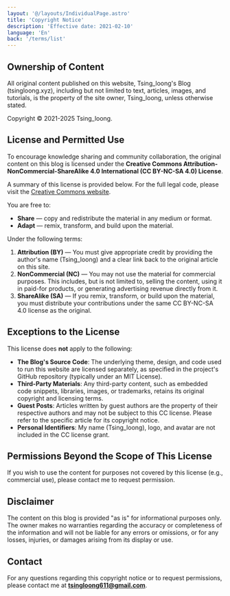 ```yaml
---
layout: '@/layouts/IndividualPage.astro'
title: 'Copyright Notice'
description: 'Effective date: 2021-02-10'
language: 'En'
back: '/terms/list'
---
```


## Ownership of Content

All original content published on this website, Tsing_loong's Blog (tsingloong.xyz), including but not limited to text, articles, images, and tutorials, is the property of the site owner, Tsing_loong, unless otherwise stated.

Copyright © 2021-2025 Tsing_loong.

## License and Permitted Use

To encourage knowledge sharing and community collaboration, the original content on this blog is licensed under the **Creative Commons Attribution-NonCommercial-ShareAlike 4.0 International (CC BY-NC-SA 4.0) License**.

A summary of this license is provided below. For the full legal code, please visit the [Creative Commons website](https://creativecommons.org/licenses/by-nc-sa/4.0/).

You are free to:

-   **Share** — copy and redistribute the material in any medium or format.
-   **Adapt** — remix, transform, and build upon the material.

Under the following terms:

1.  **Attribution (BY)** — You must give appropriate credit by providing the author's name (Tsing_loong) and a clear link back to the original article on this site.
2.  **NonCommercial (NC)** — You may not use the material for commercial purposes. This includes, but is not limited to, selling the content, using it in paid-for products, or generating advertising revenue directly from it.
3.  **ShareAlike (SA)** — If you remix, transform, or build upon the material, you must distribute your contributions under the same CC BY-NC-SA 4.0 license as the original.

## Exceptions to the License

This license does **not** apply to the following:

-   **The Blog's Source Code**: The underlying theme, design, and code used to run this website are licensed separately, as specified in the project's GitHub repository (typically under an MIT License).
-   **Third-Party Materials**: Any third-party content, such as embedded code snippets, libraries, images, or trademarks, retains its original copyright and licensing terms.
-   **Guest Posts**: Articles written by guest authors are the property of their respective authors and may not be subject to this CC license. Please refer to the specific article for its copyright notice.
-   **Personal Identifiers**: My name (Tsing_loong), logo, and avatar are not included in the CC license grant.

## Permissions Beyond the Scope of This License

If you wish to use the content for purposes not covered by this license (e.g., commercial use), please contact me to request permission.

## Disclaimer

The content on this blog is provided "as is" for informational purposes only. The owner makes no warranties regarding the accuracy or completeness of the information and will not be liable for any errors or omissions, or for any losses, injuries, or damages arising from its display or use.

## Contact

For any questions regarding this copyright notice or to request permissions, please contact me at **tsingloong611@gmail.com**.